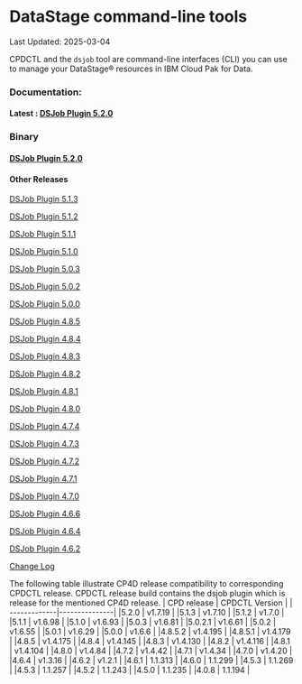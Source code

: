 
# DataStage  command-line tools

  

Last Updated: 2025-03-04

  

CPDCTL and the  `dsjob`  tool are command-line interfaces (CLI) you can use to manage your  DataStage®  resources in IBM Cloud Pak for Data.

### Documentation:
#### Latest : [DSJob Plugin 5.2.0](https://github.com/IBM/DataStage/tree/main/dsjob/dsjob.5.2.0.md)
### Binary
#### [DSJob Plugin 5.2.0](https://github.com/IBM/cpdctl/releases/tag/v1.7.19)

#### Other Releases
[DSJob Plugin 5.1.3](https://github.com/IBM/DataStage/tree/main/dsjob/dsjob.5.1.3.md)

[DSJob Plugin 5.1.2](https://github.com/IBM/DataStage/tree/main/dsjob/dsjob.5.1.2.md)

[DSJob Plugin 5.1.1](https://github.com/IBM/DataStage/tree/main/dsjob/dsjob.5.1.1.md)

[DSJob Plugin 5.1.0](https://github.com/IBM/DataStage/tree/main/dsjob/dsjob.5.1.0.md)

[DSJob Plugin 5.0.3](https://github.com/IBM/DataStage/tree/main/dsjob/dsjob.5.0.3.md)

[DSJob Plugin 5.0.2](https://github.com/IBM/DataStage/tree/main/dsjob/dsjob.5.0.2.md)

[DSJob Plugin 5.0.0](https://github.com/IBM/DataStage/tree/main/dsjob/dsjob.5.0.0.md)

[DSJob Plugin 4.8.5](https://github.com/IBM/DataStage/tree/main/dsjob/dsjob.4.8.5.md)

[DSJob Plugin 4.8.4](https://github.com/IBM/DataStage/tree/main/dsjob/dsjob.4.8.4.md)

[DSJob Plugin 4.8.3](https://github.com/IBM/DataStage/tree/main/dsjob/dsjob.4.8.3.md)

[DSJob Plugin 4.8.2](https://github.com/IBM/DataStage/tree/main/dsjob/dsjob.4.8.2.md)

[DSJob Plugin 4.8.1](https://github.com/IBM/DataStage/tree/main/dsjob/dsjob.4.8.1.md)

[DSJob Plugin 4.8.0](https://github.com/IBM/DataStage/tree/main/dsjob/dsjob.4.8.0.md)

[DSJob Plugin 4.7.4](https://github.com/IBM/DataStage/tree/main/dsjob/dsjob.4.7.4.md)

[DSJob Plugin 4.7.3](https://github.com/IBM/DataStage/tree/main/dsjob/dsjob.4.7.3.md)

[DSJob Plugin 4.7.2](https://github.com/IBM/DataStage/tree/main/dsjob/dsjob.4.7.2.md)

[DSJob Plugin 4.7.1](https://github.com/IBM/DataStage/tree/main/dsjob/dsjob.4.7.1.md)

[DSJob Plugin 4.7.0](https://github.com/IBM/DataStage/tree/main/dsjob/dsjob.4.7.0.md)

[DSJob Plugin 4.6.6](https://github.com/IBM/DataStage/tree/main/dsjob/dsjob.4.6.6.md)

[DSJob Plugin 4.6.4](https://github.com/IBM/DataStage/tree/main/dsjob/dsjob.4.6.4.md)

[DSJob Plugin 4.6.2](https://github.com/IBM/DataStage/tree/main/dsjob/dsjob.4.6.2.md)

[Change Log](https://github.com/IBM/DataStage/tree/main/dsjob/changelog.md)


The following table illustrate CP4D release compatibility to corresponding CPDCTL release. 
CPDCTL release build contains the dsjob plugin which is release for the mentioned CP4D release.
| CPD release | CPDCTL Version |
| -------------|---------------|
|5.2.0   | v1.7.19  |
|5.1.3   | v1.7.10  |
|5.1.2   | v1.7.0   |
|5.1.1   | v1.6.98  |
|5.1.0   | v1.6.93  |
|5.0.3   | v1.6.81  |
|5.0.2.1 | v1.6.61  |
|5.0.2   | v1.6.55  |
|5.0.1   | v1.6.29  |
|5.0.0   | v1.6.6   |
|4.8.5.2 | v1.4.195 |
|4.8.5.1 | v1.4.179 |
|4.8.5   | v1.4.175 |
|4.8.4   | v1.4.145 |
|4.8.3   | v1.4.130 |
|4.8.2   | v1.4.116 |
|4.8.1   | v1.4.104 |
|4.8.0   | v1.4.84  |
|4.7.2   | v1.4.42  |
|4.7.1   | v1.4.34  |
|4.7.0   | v1.4.20  |
|4.6.4   | v1.3.16  |
|4.6.2   | v1.2.1   |
|4.6.1   | 1.1.313  |
|4.6.0   | 1.1.299  |
|4.5.3   | 1.1.269  |
|4.5.3   | 1.1.257  |
|4.5.2   | 1.1.243  |
|4.5.0   | 1.1.235  |
|4.0.8   | 1.1.194  |


